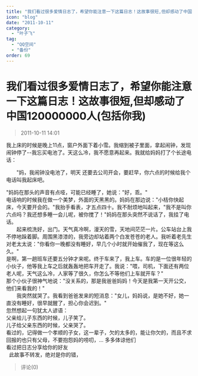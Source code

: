 ```yaml
---
title: "我们看过很多爱情日志了，希望你能注意一下这篇日志！这故事很短,但却感动了中国120000000人(包括你我)"
icon: "blog"
date: "2011-10-11"
category:
  - "叶子飞"
tag:
  - "QQ空间"
  - "备份"
order: 69
---
```

# 我们看过很多爱情日志了，希望你能注意一下这篇日志！这故事很短,但却感动了中国120000000人(包括你我)
> 2011-10-11 14:01


我上床的时候是晚上11点，窗户外面下着小雪。我缩到被子里面，拿起闹钟，发现闹钟停了--我忘买电池了。天这么冷，我不愿意再起来。我就给妈妈打了个长途电话：  
  
　　"妈，我闹钟没电池了，明天 还要去公司开会，要赶早，你六点的时候给我个电话叫我起床吧。  
  
"妈妈在那头的声音有点哑，可能已经睡了，她说："好，乖。"　　  
电话响的时候我在做一个美梦，外面的天黑黑的。妈妈在那边说："小桔你快起床，今天要开会的。"我抬手看表，才五点四十。我不耐烦地叫起来，"我不是叫你六点吗？我还想多睡一会儿呢，被你搅了！"妈妈在那头突然不说话了，我挂了电话。  
　　起来梳洗好，出门。天气真冷啊，漫天的雪，天地间茫茫一片。公车站台上我不停地跺着脚。周围黑漆漆的，我旁边却站着两个白发苍苍的老人。我听着老先生对老太太说："你看你一晚都没有睡好，早几个小时就开始催我了，现在等这么久。"　　  
是啊，第一趟班车还要五分钟才来呢。终于车来了，我上车。车的是一位很年轻的小伙子，他等我上车之后就轰轰地把车开走了。我说："喂，司机，下面还有两位老人呢，天气这么冷，人家等了很久，你怎么不等他们上车就开车？"　　  
那个小伙子很神气地说："没关系的，那是我爸爸妈妈！今天是我第一天开公交，他们来看我的！"  
　　我突然就哭了。我看到爸爸发来的短消息："女儿，妈妈说，是她不好，她一直没有睡好，很早就醒了，担心你会迟到。"　　  
忽然想起一句犹太人谚语：　　  
父亲给儿子东西的时候，儿子笑了。　　  
儿子给父亲东西的时候，父亲哭了。  
看过的，记得做一个孝顺的子女，这一辈子，欠的太多的，能让你欠的，而且不求回报的也只有父母，不要抱怨妈的唠叨，… 多多体谅他们　　  
看过把日志分享给你的好友  
  此故事不转发，绝对是你的错，
> 评论(0)

